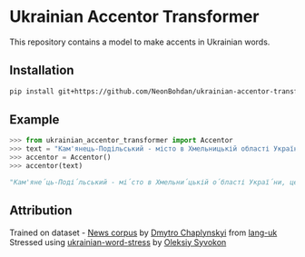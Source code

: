 # Ukrainian Accentor Transformer

This repository contains a model to make accents in Ukrainian words.

## Installation

```bash
pip install git+https://github.com/NeonBohdan/ukrainian-accentor-transformer.git
```

## Example

```python
>>> from ukrainian_accentor_transformer import Accentor
>>> text = "Кам'янець-Подільський - місто в Хмельницькій області України, центр Кам'янець-Подільської міської об'єднаної територіальної громади і Кам'янець-Подільського району."
>>> accentor = Accentor()
>>> accentor(text)

"Кам'яне́ць-Поді́льський - мі́сто в Хмельни́цькій о́бласті Украї́ни, центр Кам'яне́ць-Поді́льської місько́ї об'є́днаної територіа́льної грома́ди і Кам'яне́ць-Поді́льського райо́ну."
```

## Attribution

Trained on dataset - [News corpus](https://lang.org.ua/en/corpora/#anchor5) by [Dmytro Chaplynskyi](https://github.com/dchaplinsky) from [lang-uk](https://github.com/lang-uk)\
Stressed using [ukrainian-word-stress](https://github.com/lang-uk/ukrainian-word-stress) by [Oleksiy Syvokon](https://github.com/asivokon)
